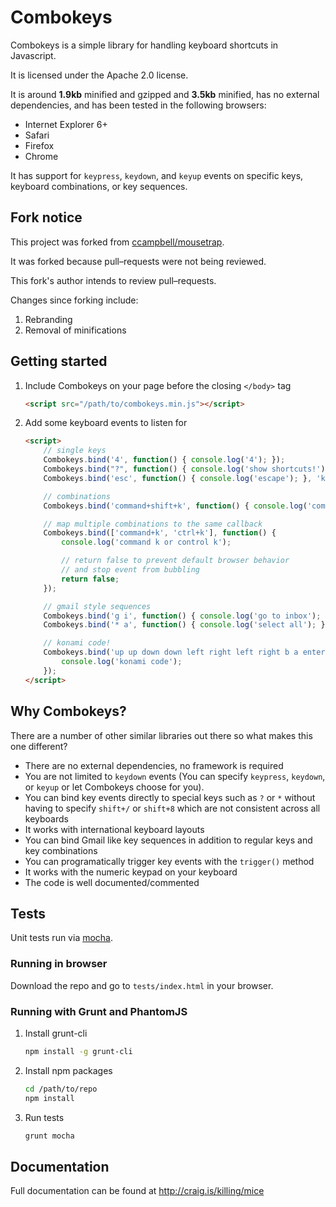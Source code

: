 # Combokeys

Combokeys is a simple library for handling keyboard shortcuts in Javascript.

It is licensed under the Apache 2.0 license.

It is around **1.9kb** minified and gzipped and **3.5kb** minified, has no external dependencies, and has been tested in the following browsers:

- Internet Explorer 6+
- Safari
- Firefox
- Chrome

It has support for ``keypress``, ``keydown``, and ``keyup`` events on specific keys, keyboard combinations, or key sequences.

## Fork notice

This project was forked from [ccampbell/mousetrap](https://github.com/ccampbell/mousetrap).

It was forked because pull–requests were not being reviewed.

This fork's author intends to review pull–requests.

Changes since forking include:

1. Rebranding
1. Removal of minifications

## Getting started

1.  Include Combokeys on your page before the closing ``</body>`` tag

    ```html
    <script src="/path/to/combokeys.min.js"></script>
    ```

2.  Add some keyboard events to listen for

    ```html
    <script>
        // single keys
        Combokeys.bind('4', function() { console.log('4'); });
        Combokeys.bind("?", function() { console.log('show shortcuts!'); });
        Combokeys.bind('esc', function() { console.log('escape'); }, 'keyup');

        // combinations
        Combokeys.bind('command+shift+k', function() { console.log('command shift k'); });

        // map multiple combinations to the same callback
        Combokeys.bind(['command+k', 'ctrl+k'], function() {
            console.log('command k or control k');

            // return false to prevent default browser behavior
            // and stop event from bubbling
            return false;
        });

        // gmail style sequences
        Combokeys.bind('g i', function() { console.log('go to inbox'); });
        Combokeys.bind('* a', function() { console.log('select all'); });

        // konami code!
        Combokeys.bind('up up down down left right left right b a enter', function() {
            console.log('konami code');
        });
    </script>
    ```

## Why Combokeys?

There are a number of other similar libraries out there so what makes this one different?

- There are no external dependencies, no framework is required
- You are not limited to ``keydown`` events (You can specify ``keypress``, ``keydown``, or ``keyup`` or let Combokeys choose for you).
- You can bind key events directly to special keys such as ``?`` or ``*`` without having to specify ``shift+/`` or ``shift+8`` which are not consistent across all keyboards
- It works with international keyboard layouts
- You can bind Gmail like key sequences in addition to regular keys and key combinations
- You can programatically trigger key events with the ``trigger()`` method
- It works with the numeric keypad on your keyboard
- The code is well documented/commented

## Tests

Unit tests run via <a href="http://visionmedia.github.io/mocha" target="_blank">mocha</a>.

### Running in browser

Download the repo and go to `tests/index.html` in your browser.

### Running with Grunt and PhantomJS

1.  Install grunt-cli

    ```bash
    npm install -g grunt-cli
    ```

2.  Install npm packages

    ```bash
    cd /path/to/repo
    npm install
    ```

3.  Run tests

    ```bash
    grunt mocha
    ```

## Documentation

Full documentation can be found at http://craig.is/killing/mice
